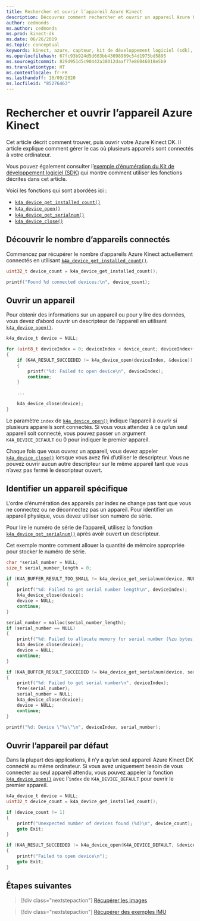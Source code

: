 ```yaml
---
title: Rechercher et ouvrir l’appareil Azure Kinect
description: Découvrez comment rechercher et ouvrir un appareil Azure Kinect à l’aide du Kit de développement logiciel (SDK) Azure Kinect Senor.
author: cedmonds
ms.author: cedmonds
ms.prod: kinect-dk
ms.date: 06/26/2019
ms.topic: conceptual
keywords: kinect, azure, capteur, kit de développement logiciel (sdk), profondeur, rvb, appareil, rechercher, ouvrir
ms.openlocfilehash: 67fc93b924d5d663bb43098969c54d1975bd5895
ms.sourcegitcommit: 829d951d5c90442a38012daaf77e86046018e5b9
ms.translationtype: HT
ms.contentlocale: fr-FR
ms.lasthandoff: 10/09/2020
ms.locfileid: "85276463"
---
```

# <a name="find-then-open-the-azure-kinect-device"></a>Rechercher et ouvrir l’appareil Azure Kinect

Cet article décrit comment trouver, puis ouvrir votre Azure Kinect DK. Il article explique comment gérer le cas où plusieurs appareils sont connectés à votre ordinateur.

Vous pouvez également consulter l’[exemple d’énumération du Kit de développement logiciel (SDK)](https://github.com/microsoft/Azure-Kinect-Sensor-SDK/tree/develop/examples/enumerate) qui montre comment utiliser les fonctions décrites dans cet article.

Voici les fonctions qui sont abordées ici :
 * [`k4a_device_get_installed_count()`](https://microsoft.github.io/Azure-Kinect-Sensor-SDK/master/group___functions_gaf7d19df0f73f8e4dfaa21e1b4b719ecc.html#gaf7d19df0f73f8e4dfaa21e1b4b719ecc)
 * [`k4a_device_open()`](https://microsoft.github.io/Azure-Kinect-Sensor-SDK/master/group___functions_ga3d4eb5dfbf4d576d4978b66ea419f113.html#ga3d4eb5dfbf4d576d4978b66ea419f113)
 * [`k4a_device_get_serialnum()`](https://microsoft.github.io/Azure-Kinect-Sensor-SDK/master/group___functions_ga798489af207ff1c99f2285ff6b08bc22.html#ga798489af207ff1c99f2285ff6b08bc22)
 * [`k4a_device_close()`](https://microsoft.github.io/Azure-Kinect-Sensor-SDK/master/group___functions_ga7a3931d9a690b3971caaac83b43f9423.html#ga7a3931d9a690b3971caaac83b43f9423)

## <a name="discover-the-number-of-connected-devices"></a>Découvrir le nombre d’appareils connectés

Commencez par récupérer le nombre d’appareils Azure Kinect actuellement connectés en utilisant [`k4a_device_get_installed_count()`](https://microsoft.github.io/Azure-Kinect-Sensor-SDK/master/group___functions_gaf7d19df0f73f8e4dfaa21e1b4b719ecc.html#gaf7d19df0f73f8e4dfaa21e1b4b719ecc).

```C
uint32_t device_count = k4a_device_get_installed_count();

printf("Found %d connected devices:\n", device_count);
```

## <a name="open-a-device"></a>Ouvrir un appareil

Pour obtenir des informations sur un appareil ou pour y lire des données, vous devez d’abord ouvrir un descripteur de l’appareil en utilisant [`k4a_device_open()`](https://microsoft.github.io/Azure-Kinect-Sensor-SDK/master/group___functions_ga3d4eb5dfbf4d576d4978b66ea419f113.html#ga3d4eb5dfbf4d576d4978b66ea419f113).

```C
k4a_device_t device = NULL;

for (uint8_t deviceIndex = 0; deviceIndex < device_count; deviceIndex++)
{
    if (K4A_RESULT_SUCCEEDED != k4a_device_open(deviceIndex, &device))
    {
        printf("%d: Failed to open device\n", deviceIndex);
        continue;
    }

    ...

    k4a_device_close(device);
}
```

Le paramètre `index` de [`k4a_device_open()`](https://microsoft.github.io/Azure-Kinect-Sensor-SDK/master/group___functions_ga3d4eb5dfbf4d576d4978b66ea419f113.html#ga3d4eb5dfbf4d576d4978b66ea419f113) indique l’appareil à ouvrir si plusieurs appareils sont connectés. Si vous vous attendez à ce qu’un seul appareil soit connecté, vous pouvez passer un argument `K4A_DEVICE_DEFAULT` ou 0 pour indiquer le premier appareil.

Chaque fois que vous ouvrez un appareil, vous devez appeler [`k4a_device_close()`](https://microsoft.github.io/Azure-Kinect-Sensor-SDK/master/group___functions_ga7a3931d9a690b3971caaac83b43f9423.html#ga7a3931d9a690b3971caaac83b43f9423) lorsque vous avez fini d’utiliser le descripteur. Vous ne pouvez ouvrir aucun autre descripteur sur le même appareil tant que vous n’avez pas fermé le descripteur ouvert.

## <a name="identify-a-specific-device"></a>Identifier un appareil spécifique

L’ordre d’énumération des appareils par index ne change pas tant que vous ne connectez ou ne déconnectez pas un appareil. Pour identifier un appareil physique, vous devez utiliser son numéro de série.

Pour lire le numéro de série de l’appareil, utilisez la fonction [`k4a_device_get_serialnum()`](https://microsoft.github.io/Azure-Kinect-Sensor-SDK/master/group___functions_ga798489af207ff1c99f2285ff6b08bc22.html#ga798489af207ff1c99f2285ff6b08bc22) après avoir ouvert un descripteur.

Cet exemple montre comment allouer la quantité de mémoire appropriée pour stocker le numéro de série.

```C
char *serial_number = NULL;
size_t serial_number_length = 0;

if (K4A_BUFFER_RESULT_TOO_SMALL != k4a_device_get_serialnum(device, NULL, &serial_number_length))
{
    printf("%d: Failed to get serial number length\n", deviceIndex);
    k4a_device_close(device);
    device = NULL;
    continue;
}

serial_number = malloc(serial_number_length);
if (serial_number == NULL)
{
    printf("%d: Failed to allocate memory for serial number (%zu bytes)\n", deviceIndex, serial_number_length);
    k4a_device_close(device);
    device = NULL;
    continue;
}

if (K4A_BUFFER_RESULT_SUCCEEDED != k4a_device_get_serialnum(device, serial_number, &serial_number_length))
{
    printf("%d: Failed to get serial number\n", deviceIndex);
    free(serial_number);
    serial_number = NULL;
    k4a_device_close(device);
    device = NULL;
    continue;
}

printf("%d: Device \"%s\"\n", deviceIndex, serial_number);
```

## <a name="open-the-default-device"></a>Ouvrir l’appareil par défaut

Dans la plupart des applications, il n’y a qu’un seul appareil Azure Kinect DK connecté au même ordinateur. Si vous avez uniquement besoin de vous connecter au seul appareil attendu, vous pouvez appeler la fonction [`k4a_device_open()`](https://microsoft.github.io/Azure-Kinect-Sensor-SDK/master/group___functions_ga3d4eb5dfbf4d576d4978b66ea419f113.html#ga3d4eb5dfbf4d576d4978b66ea419f113) avec l’`index` de `K4A_DEVICE_DEFAULT` pour ouvrir le premier appareil.

```C
k4a_device_t device = NULL;
uint32_t device_count = k4a_device_get_installed_count();

if (device_count != 1)
{
    printf("Unexpected number of devices found (%d)\n", device_count);
    goto Exit;
}

if (K4A_RESULT_SUCCEEDED != k4a_device_open(K4A_DEVICE_DEFAULT, &device))
{
    printf("Failed to open device\n");
    goto Exit;
}
```

## <a name="next-steps"></a>Étapes suivantes

>[!div class="nextstepaction"]
>[Récupérer les images](retrieve-images.md)

>[!div class="nextstepaction"]
>[Récupérer des exemples IMU](retrieve-imu-samples.md)

